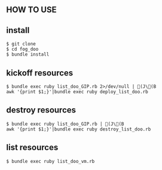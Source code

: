 HOW TO USE
------------------

## install

    $ git clone
	$ cd fog_doo
    $ bundle install

## kickoff resources

    $ bundle exec ruby list_doo_GIP.rb 2>/dev/null | (J\(B
	awk '{print $1;}'|bundle exec ruby deploy_list_doo.rb

## destroy resources

    $ bundle exec ruby list_doo_GIP.rb | (J\(B
	awk '{print $1;}'|bundle exec ruby destroy_list_doo.rb

## list resources

    $ bundle exec ruby list_doo_vm.rb

	
